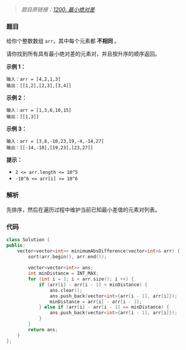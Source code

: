 > *题目原链接：[1200. 最小绝对差](https://leetcode-cn.com/contest/weekly-contest-155/problems/minimum-absolute-difference)*

### 题目

给你个整数数组 `arr`，其中每个元素都 **不相同** 。

请你找到所有具有最小绝对差的元素对，并且按升序的顺序返回。

**示例 1：**

``` 
输入：arr = [4,2,1,3]
输出：[[1,2],[2,3],[3,4]]
```    

**示例 2：**

```
输入：arr = [1,3,6,10,15]
输出：[[1,3]]
```

**示例 3：**

```
输入：arr = [3,8,-10,23,19,-4,-14,27]
输出：[[-14,-10],[19,23],[23,27]]
```

**提示：**

* `2 <= arr.length <= 10^5`
* `-10^6 <= arr[i] <= 10^6`

### 解析

先排序，然后在遍历过程中维护当前已知最小差值的元素对列表。
    
### 代码

```cpp
class Solution {
public:
    vector<vector<int>> minimumAbsDifference(vector<int>& arr) {
        sort(arr.begin(), arr.end());
        
        vector<vector<int>> ans;
        int minDistance = INT_MAX;
        for (int i = 1; i < arr.size(); i ++) {
            if (arr[i] - arr[i - 1] < minDistance) {
                ans.clear();
                ans.push_back(vector<int>{arr[i - 1], arr[i]});
                minDistance = arr[i] - arr[i - 1];
            } else if (arr[i] - arr[i - 1] == minDistance) {
                ans.push_back(vector<int>{arr[i - 1], arr[i]});
            }
        }
        return ans;
    }
};
```